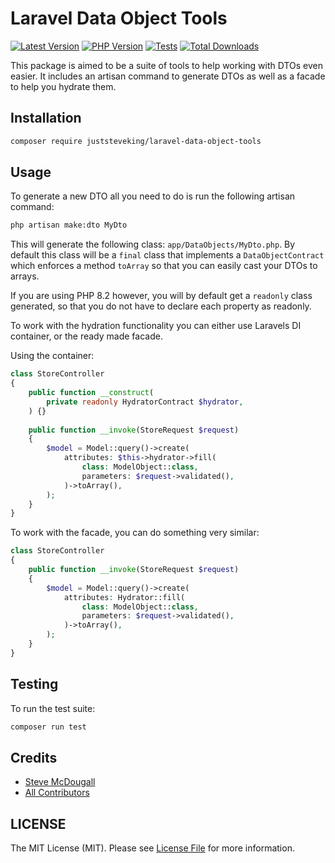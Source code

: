 # Laravel Data Object Tools

<!-- BADGES_START -->
[![Latest Version][badge-release]][packagist]
[![PHP Version][badge-php]][php]
[![Tests][badge-tests]][tests]
[![Total Downloads][badge-downloads]][downloads]

[badge-tests]: https://github.com/juststeveking/laravel-data-object-tools/actions/workflows/test.yml/badge.svg
[badge-release]: https://img.shields.io/packagist/v/juststeveking/laravel-data-object-tools.svg?style=flat-square&label=release
[badge-php]: https://img.shields.io/packagist/php-v/juststeveking/laravel-data-object-tools.svg?style=flat-square
[badge-downloads]: https://img.shields.io/packagist/dt/juststeveking/laravel-data-object-tools.svg?style=flat-square&colorB=mediumvioletred

[packagist]: https://packagist.org/packages/juststeveking/laravel-data-object-tools
[php]: https://php.net
[downloads]: https://packagist.org/packages/juststeveking/laravel-data-object-tools
[tests]: https://github.com/juststeveking/laravel-data-object-tools/actions/workflows/test.yml
<!-- BADGES_END -->

This package is aimed to be a suite of tools to help working with DTOs even easier.
It includes an artisan command to generate DTOs as well as a facade to help you hydrate them.

## Installation

```bash
composer require juststeveking/laravel-data-object-tools
```

## Usage

To generate a new DTO all you need to do is run the following artisan command:

```bash
php artisan make:dto MyDto
```

This will generate the following class: `app/DataObjects/MyDto.php`. By default this class
will be a `final` class that implements a `DataObjectContract` which enforces a method `toArray` so that you can 
easily cast your DTOs to arrays.

If you are using PHP 8.2 however, you will by default get a `readonly` class generated, so that you do not have
to declare each property as readonly.

To work with the hydration functionality you can either use Laravels DI container, or the ready made facade.

Using the container:

```php
class StoreController
{
    public function __construct(
        private readonly HydratorContract $hydrator,
    ) {}
    
    public function __invoke(StoreRequest $request)
    {
        $model = Model::query()->create(
            attributes: $this->hydrator->fill(
                class: ModelObject::class,
                parameters: $request->validated(),
            )->toArray(),
        );
    }
}
```

To work with the facade, you can do something very similar:

```php
class StoreController
{
    public function __invoke(StoreRequest $request)
    {
        $model = Model::query()->create(
            attributes: Hydrator::fill(
                class: ModelObject::class,
                parameters: $request->validated(),
            )->toArray(),
        );
    }
}
```

## Testing

To run the test suite:

```bash
composer run test
```

## Credits

- [Steve McDougall](https://github.com/JustSteveKing)
- [All Contributors](../../contributors)

## LICENSE

The MIT License (MIT). Please see [License File](./LICENSE) for more information.

